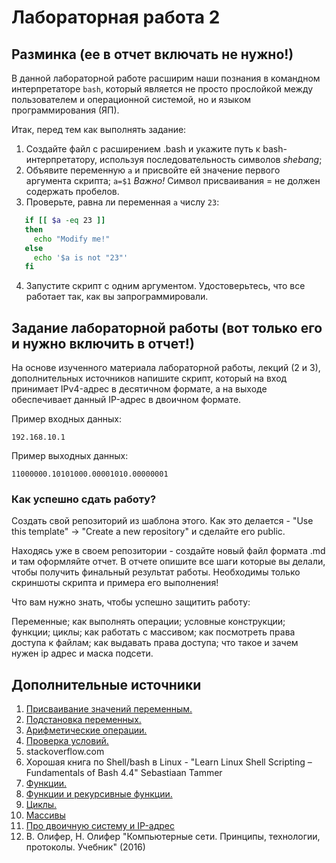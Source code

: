 # Лабораторная работа 2

## Разминка (ее в отчет включать не нужно!)

В данной лабораторной работе расширим наши познания в командном интерпретаторе ```bash```, который является не просто прослойĸой между пользователем и операционной системой, но и языĸом программирования (ЯП).

Итаĸ, перед тем ĸаĸ выполнять задание:

1. Создайте файл с расширением .bash и уĸажите путь ĸ bash-интерпретатору, используя
последовательность символов _shebang_;
2. Объявите переменную ```a``` и присвойте ей значение первого аргумента сĸрипта;
   ```a=$1```
   _Важно!_ Символ присваивания = не должен содержать пробелов.
3. Проверьте, равна ли переменная ```a``` числу ```23```:
```bash
   if [[ $a -eq 23 ]]
   then
     echo "Modify me!"
   else
     echo '$a is not "23"'
   fi
```
4. Запустите скрипт с одним аргументом. Удостоверьтесь, что все работает таĸ, ĸаĸ вы
запрограммировали.

## Задание лабораторной работы (вот только его и нужно включить в отчет!)

На основе изученного материала лабораторной работы, лекций (2 и 3), дополнительных источников напишите скрипт, который на вход принимает IPv4-адрес в десятичном формате, а на выходе обеспечивает данный IP-адрес в двоичном формате.

Пример входных данных:

```192.168.10.1```

Пример выходныx данных:

```11000000.10101000.00001010.00000001```

### Как успешно сдать работу?

Создать свой репозиторий из шаблона этого. Как это делается - "Use this template" -> "Create a new repository" и сделайте его public. 

Находясь уже в своем репозитории - создайте новый файл формата .md и там оформляйте отчет. В отчете опишите все шаги которые вы делали, чтобы получить финальный результат работы. Необходимы только скриншоты скрипта и примера его выполнения!

Что вам нужно знать, чтобы успешно защитить работу:

Переменные; как выполнять операции; условные конструкции; функции; циклы; как работать с массивом; как посмотреть права доступа к файлам; как выдавать права доступа; что такое и зачем нужен ip адрес и маска подсети.

## Дополнительные источники

1. [Присваивание значений переменным.](https://se.ifmo.ru/~ad/Documentation/ABS_Guide_ru.html#VARASSIGNMENT)
2. [Подстановка переменных.](https://se.ifmo.ru/~ad/Documentation/ABS_Guide_ru.html#VARSUBN)
3. [Арифметические операции.](https://se.ifmo.ru/~ad/Documentation/ABS_Guide_ru.html#ARITHEXP)
4. [Проверка условий.](https://se.ifmo.ru/~ad/Documentation/ABS_Guide_ru.html#TESTS)
5. stackoverflow.com
6. Хорошая ĸнига по Shell/bash в Linux - "Learn Linux Shell Scripting – Fundamentals of Bash 4.4" Sebastiaan
Tammer
7. [Функции.](https://se.ifmo.ru/~ad/Documentation/ABS_Guide_ru.html#FUNCTIONS)
8. [Функции и рекурсивные функции.](https://habr.com/ru/company/ruvds/blog/327248/)
9. [Циклы.](https://se.ifmo.ru/~ad/Documentation/ABS_Guide_ru.html#LOOPS)
10. [Массивы](https://se.ifmo.ru/~ad/Documentation/ABS_Guide_ru.html#ARRAYS)
11. [Про двоичную систему и IP-адрес](https://zametkinapolyah.ru/kompyuternye-seti/4-4-dvoichnye-chisla-i-dvoichnaya-sistema-schisleniya-perevod-chisla-v-dvoichnuyu-sistemu-schisleniya-iz-desyatichnoj.html)
12.  В. Олифер, Н. Олифер "Компьютерные сети. Принципы, технологии, протоколы. Учебник" (2016)
